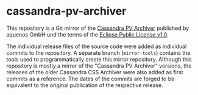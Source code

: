 # cassandra-pv-archiver

This repository is a Git mirror of the [Cassandra PV Archiver][] published
by aquenos GmbH und the terms of the [Eclipse Public License v1.0][].

The individual release files of the source code were added as individual
commits to the repository.
A separate branch (`mirror-tools`) contains the tools used to programmatically
create this mirror repository.
Although this repository is mostly a mirror of the "Cassandra PV Archiver" versions,
the releases of the older Cassandra CSS Archiver were also added as first commits
as a reference.
The dates of the commits are forged to be equivalent to the original publication
of the respective release.

[Cassandra PV Archiver]: https://oss.aquenos.com/cassandra-pv-archiver/
[Eclipse Public License v1.0]: https://oss.aquenos.com/cassandra-pv-archiver/
